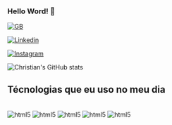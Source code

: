 

### Hello Word! 👋

[![GB](https://img.shields.io/badge/GitHub-100000?style=for-the-badge&logo=github&logoColor=white)](https://github.com/christianribeiroo)

[![Linkedin](https://img.shields.io/badge/LinkedIn-0077B5?style=for-the-badge&logo=linkedin&logoColor=white)](https://www.linkedin.com/in/christian-ribeiro-219804283/)

[![Instagram](https://img.shields.io/badge/Instagram-E4405F?style=for-the-badge&logo=instagram&logoColor=white)](https://www.instagram.com/chriis.ribeiro/)

![Christian's GitHub stats](https://github-readme-stats.vercel.app/api?username=christianribeiroo&show_icons=true&theme=radical)

## Técnologias que eu uso no meu dia

<div style="display= inline=block"><br>
<img  align="center" alt="html5" src="https://img.shields.io/badge/HTML5-E34F26?style=for-the-badge&logo=html5&logoColor=white"/>
<img  align="center" alt="html5" src="https://img.shields.io/badge/CSS3-1572B6?style=for-the-badge&logo=css3&logoColor=white"/>
<img  align="center" alt="html5" src="https://img.shields.io/badge/Bootstrap-563D7C?style=for-the-badge&logo=bootstrap&logoColor=white"/>
<img  align="center" alt="html5" src="https://img.shields.io/badge/C%2B%2B-00599C?style=for-the-badge&logo=c%2B%2B&logoColor=white"/>
<img  align="center" alt="html5" src="https://img.shields.io/badge/Python-3776AB?style=for-the-badge&logo=python&logoColor=white"/>
</div>

